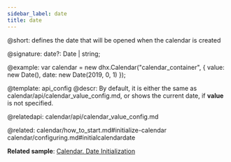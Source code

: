 ```yaml
---
sidebar_label: date
title: date
---          
```


@short: defines the date that will be opened when the calendar is created

@signature: date?: Date | string;


@example: 
var calendar = new dhx.Calendar("calendar_container", {
    value: new Date(),
    date: new Date(2019, 0, 1)
});


@template:	api_config
@descr: 
By default, it is either the same as calendar/api/calendar_value_config.md, or shows the current date, if **value** is not specified.


@relatedapi: 
calendar/api/calendar_value_config.md

@related: calendar/how_to_start.md#initialize-calendar
calendar/configuring.md#initialcalendardate

**Related sample**: [Calendar. Date Initialization](https://snippet.dhtmlx.com/fyg6l65t)